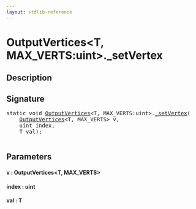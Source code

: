 ```yaml
---
layout: stdlib-reference
---
```


# OutputVertices\<T, MAX\_VERTS:uint\>\.\_setVertex

## Description





## Signature 

<pre>
<span class='code_keyword'>static</span> <span class="code_keyword">void</span> <a href="/stdlib-reference/types/OutputVertices/index" class="code_type">OutputVertices</a>&lt;T, MAX_VERTS:<span class="code_keyword">uint</span>&gt;.<a href="/stdlib-reference/types/OutputVertices/setVertex">_setVertex</a>(
    <a href="/stdlib-reference/types/OutputVertices/index" class="code_type">OutputVertices</a>&lt;T, MAX_VERTS&gt; <span class='code_param'>v</span>,
    <span class="code_keyword">uint</span> <span class='code_param'>index</span>,
    T <span class='code_param'>val</span>);

</pre>

## Parameters

#### v : OutputVertices\<T, MAX\_VERTS\>
#### index : uint
#### val : T

